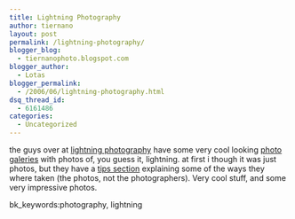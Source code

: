 ```yaml
---
title: Lightning Photography
author: tiernano
layout: post
permalink: /lightning-photography/
blogger_blog:
  - tiernanophoto.blogspot.com
blogger_author:
  - Lotas
blogger_permalink:
  - /2006/06/lightning-photography.html
dsq_thread_id:
  - 6161486
categories:
  - Uncategorized
---
```

the guys over at [lightning photography][1] have some very cool looking [photo galeries][2] with photos of, you guess it, lightning. at first i though it was just photos, but they have a [tips section][3] explaining some of the ways they where taken (the photos, not the photographers). Very cool stuff, and some very impressive photos.

bk_keywords:photography, lightning

 [1]: http://www.lightningphotography.com/
 [2]: http://www.lightningphotography.com/photos.html
 [3]: http://www.lightningphotography.com/tips.html
